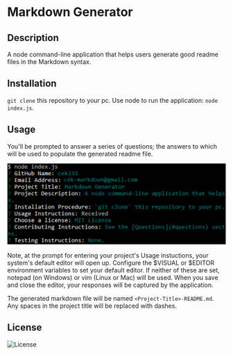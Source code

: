 # Markdown Generator

## Description
A node command-line application that helps users generate good readme files in the Markdown syntax.

## Installation
`git clone` this repository to your pc. Use node to run the application: `node index.js`.

## Usage
You'll be prompted to answer a series of questions; the answers to which will be used to populate the generated readme file. 

![screenshot of markdown generation in use](assets/readme/markdown_usage.png)

Note, at the prompt for entering your project's Usage instuctions, your system's default editor will open up. Configure the $VISUAL or $EDITOR environment variables to set your default editor. If neither of these are set, notepad (on Windows) or vim (Linux or Mac) will be used. When you save and close the editor, your responses will be captured by the application.

The generated markdown file will be named `<Project-Title>-README.md`. Any spaces in the project title will be replaced with dashes.

## License
![License](https://img.shields.io/badge/license-MIT-green)
